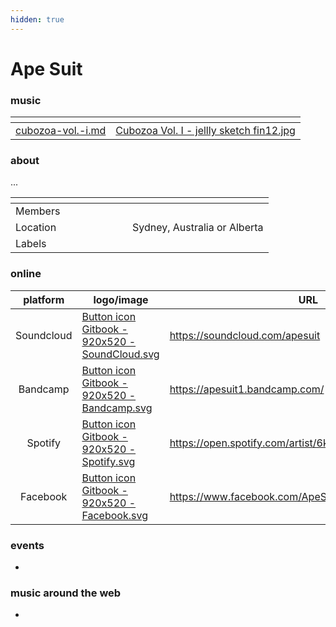 ```yaml
---
hidden: true
---
```


# Ape Suit

### music

<table data-card-size="large" data-view="cards"><thead><tr><th data-card-target data-type="content-ref"></th><th data-hidden data-card-cover data-type="files"></th></tr></thead><tbody><tr><td><a href="../../music/compilations/cubozoa-vol.-i.md">cubozoa-vol.-i.md</a></td><td><a href="../../.gitbook/assets/Cubozoa Vol. I - jellly sketch fin12.jpg">Cubozoa Vol. I - jellly sketch fin12.jpg</a></td></tr></tbody></table>

### about

...

<table data-header-hidden><thead><tr><th width="171" valign="top"></th><th valign="top"></th></tr></thead><tbody><tr><td valign="top">Members</td><td valign="top"></td></tr><tr><td valign="top">Location</td><td valign="top">Sydney, Australia or Alberta</td></tr><tr><td valign="top">Labels</td><td valign="top"></td></tr></tbody></table>

### online

<table data-column-title-hidden data-view="cards"><thead><tr><th align="center">platform</th><th data-hidden data-card-cover data-type="files">logo/image</th><th data-hidden data-card-target data-type="content-ref">URL</th></tr></thead><tbody><tr><td align="center">Soundcloud</td><td><a href="../../.gitbook/assets/Button icon Gitbook - 920x520 - SoundCloud.svg">Button icon Gitbook - 920x520 - SoundCloud.svg</a></td><td><a href="https://soundcloud.com/apesuit">https://soundcloud.com/apesuit</a></td></tr><tr><td align="center">Bandcamp</td><td><a href="../../.gitbook/assets/Button icon Gitbook - 920x520 - Bandcamp.svg">Button icon Gitbook - 920x520 - Bandcamp.svg</a></td><td><a href="https://apesuit1.bandcamp.com/">https://apesuit1.bandcamp.com/</a></td></tr><tr><td align="center">Spotify</td><td><a href="../../.gitbook/assets/Button icon Gitbook - 920x520 - Spotify.svg">Button icon Gitbook - 920x520 - Spotify.svg</a></td><td><a href="https://open.spotify.com/artist/6kiXpyEqFD9Ozhq0zRihH9">https://open.spotify.com/artist/6kiXpyEqFD9Ozhq0zRihH9</a></td></tr><tr><td align="center">Facebook</td><td><a href="../../.gitbook/assets/Button icon Gitbook - 920x520 - Facebook.svg">Button icon Gitbook - 920x520 - Facebook.svg</a></td><td><a href="https://www.facebook.com/ApeSuit1/">https://www.facebook.com/ApeSuit1/</a></td></tr></tbody></table>

### events

*

### music around the web

*
